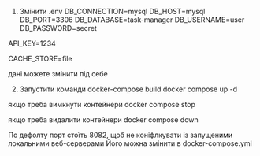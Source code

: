 1. Змінити .env
DB_CONNECTION=mysql
DB_HOST=mysql
DB_PORT=3306
DB_DATABASE=task-manager
DB_USERNAME=user
DB_PASSWORD=secret

API_KEY=1234

CACHE_STORE=file

дані можете змінити під себе

2. Запустити команди
docker-compose build
docker compose up -d

якщо треба вимкнути контейнери
docker compose stop

якщо треба видалити контейнери
docker compose down

По дефолту порт стоїть 8082, щоб не коніфлкувати із запущеними локальними веб-серверами
Його можна змінити в docker-compose.yml
